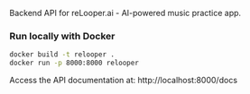 Backend API for reLooper.ai - AI-powered music practice app.

### Run locally with Docker

```bash
docker build -t relooper .
docker run -p 8000:8000 relooper
```

Access the API documentation at:
http://localhost:8000/docs